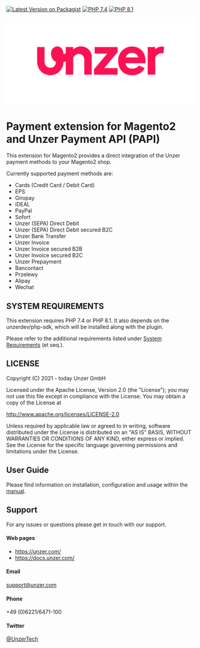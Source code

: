 [![Latest Version on Packagist](https://img.shields.io/packagist/v/unzerdev/magento2.svg?style=flat-square)](https://packagist.org/packages/unzerdev/magento2)
[![PHP 7.4](https://img.shields.io/badge/php-7.4-blue.svg)](http://www.php.net)
[![PHP 8.1](https://img.shields.io/badge/php-8.1-blue.svg)](http://www.php.net)

![Logo](unzer_logo.svg)

# Payment extension for Magento2 and Unzer Payment API (PAPI)

This extension for Magento2 provides a direct integration of the Unzer payment methods to your Magento2 shop.

Currently supported payment methods are:
* Cards (Credit Card / Debit Card)
* EPS
* Giropay
* iDEAL
* PayPal
* Sofort
* Unzer (SEPA) Direct Debit
* Unzer (SEPA) Direct Debit secured B2C
* Unzer Bank Transfer
* Unzer Invoice
* Unzer Invoice secured B2B
* Unzer Invoice secured B2C
* Unzer Prepayment
* Bancontact
* Przelewy
* Alipay
* Wechat

## SYSTEM REQUIREMENTS
This extension requires PHP 7.4 or PHP 8.1.
It also depends on the unzerdev/php-sdk, which will be installed along with the plugin.

Please refer to the additional requirements listed under [System Requirements](https://docs.unzer.com/server-side-integration/php-sdk-integration/php-installation/#system-requirements) (et seq.).

## LICENSE
Copyright (C) 2021 - today Unzer GmbH

Licensed under the Apache License, Version 2.0 (the "License");
you may not use this file except in compliance with the License.
You may obtain a copy of the License at

http://www.apache.org/licenses/LICENSE-2.0

Unless required by applicable law or agreed to in writing, software
distributed under the License is distributed on an "AS IS" BASIS,
WITHOUT WARRANTIES OR CONDITIONS OF ANY KIND, either express or implied.
See the License for the specific language governing permissions and
limitations under the License.

## User Guide
Please find information on installation, configuration and usage within the [manual](https://docs.unzer.com/plugins/magento-2).

## Support
For any issues or questions please get in touch with our support.

#### Web pages
* https://unzer.com/
* https://docs.unzer.com/

#### Email
support@unzer.com

#### Phone
+49 (0)6221/6471-100

#### Twitter
[@UnzerTech](https://twitter.com/UnzerTech)
